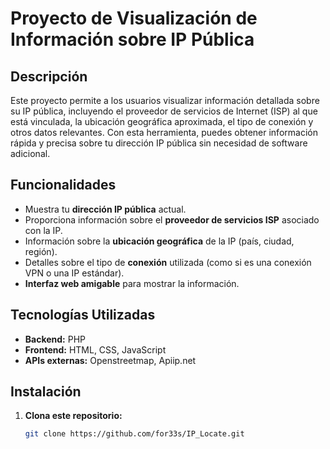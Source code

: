 # Proyecto de Visualización de Información sobre IP Pública

## Descripción

Este proyecto permite a los usuarios visualizar información detallada sobre su IP pública, incluyendo el proveedor de servicios de Internet (ISP) al que está vinculada, la ubicación geográfica aproximada, el tipo de conexión y otros datos relevantes. Con esta herramienta, puedes obtener información rápida y precisa sobre tu dirección IP pública sin necesidad de software adicional.

## Funcionalidades

- Muestra tu **dirección IP pública** actual.
- Proporciona información sobre el **proveedor de servicios ISP** asociado con la IP.
- Información sobre la **ubicación geográfica** de la IP (país, ciudad, región).
- Detalles sobre el tipo de **conexión** utilizada (como si es una conexión VPN o una IP estándar).
- **Interfaz web amigable** para mostrar la información.

## Tecnologías Utilizadas

- **Backend:** PHP
- **Frontend:** HTML, CSS, JavaScript
- **APIs externas:** Openstreetmap, Apiip.net

## Instalación

1. **Clona este repositorio:**
   ```bash
   git clone https://github.com/for33s/IP_Locate.git
